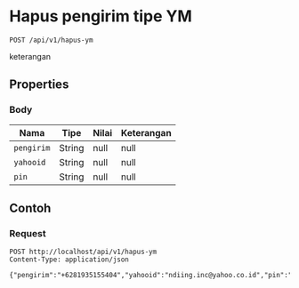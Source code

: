 # Hapus pengirim tipe YM
```http
POST /api/v1/hapus-ym
```
keterangan
## Properties
### Body
Nama | Tipe | Nilai | Keterangan
--- | --- | --- | ---
<code>pengirim</code> | String | null | null
<code>yahooid</code> | String | null | null
<code>pin</code> | String | null | null
## Contoh
### Request
```http
POST http://localhost/api/v1/hapus-ym
Content-Type: application/json

{"pengirim":"+6281935155404","yahooid":"ndiing.inc@yahoo.co.id","pin":"1234"}


```
